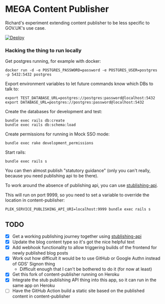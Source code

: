 # MEGA Content Publisher

Richard's experiment extending content publisher to be less specific to GOV.UK's use case.

[![Deploy](https://www.herokucdn.com/deploy/button.svg)](https://heroku.com/deploy?template=https://github.com/richardTowers/content-publisher/tree/mega-content-publisher)

### Hacking the thing to run locally

Get postgres running, for example with docker:

```
docker run -d -e POSTGRES_PASSWORD=password -e POSTGRES_USER=postgres -p 5432:5432 postgres
```

Export environment variables to let future commands know which DBs to talk to:

```
export TEST_DATABASE_URL=postgres://postgres:password@localhost:5432
export DATABASE_URL=postgres://postgres:password@localhost:5432
```

Create the databases for development and test:

```
bundle exec rails db:create
bundle exec rails db:schema:load
```

Create permissions for running in Mock SSO mode:

```
bundle exec rake development_permissions
```

Start rails:

```
bundle exec rails s
```

You can then almost publish "statutory guidance" (only you can't really, because you need publishing api to be there).

To work around the absence of publishing api, you can use [stublishing-api](https://github.com/richardTowers/stublishing-api).

This will run on port 9999, so you need to set a variable to override the location in content-publisher:

```
PLEK_SERVICE_PUBLISHING_API_URI=localhost:9999 bundle exec rails s
```

## TODO

* [x] Get a working publishing journey together using [stublishing-api](https://github.com/richardTowers/stublishing-api)
* [x] Update the blog content type so it's got the nice helpful text
* [x] Add webhook functionality to allow triggering builds of the frontend for newly published blog posts
* [x] Work out how difficult it would be to use GitHub or Google Authn instead of GDS' Signon thing
  * Difficult enough that I can't be bothered to do it (for now at least)
* [x] Get this fork of content-publisher running on Heroku
* [x] Integrate the stub publishing API thing into this app, so it can run in the same app on Heroku
* [ ] Have the GitHub Action build a static site based on the published content in content-publisher
